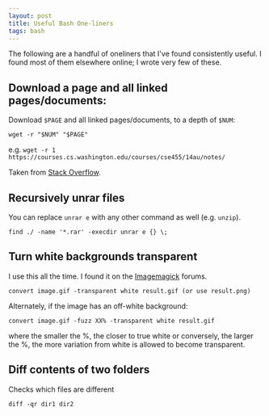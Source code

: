 ```yaml
---
layout: post
title: Useful Bash One-liners
tags: bash
---
```


The following are a handful of oneliners that I've found consistently useful.
I found most of them elsewhere online; I wrote very few of these.

## Download a page and all linked pages/documents:

Download `$PAGE` and all linked pages/documents, to a depth of `$NUM`:

`wget -r "$NUM" "$PAGE"`

e.g. `wget -r 1 https://courses.cs.washington.edu/courses/cse455/14au/notes/`

Taken from [Stack Overflow](http://superuser.com/questions/274414/how-to-save-all-the-webpages-linked-from-one).


## Recursively unrar files

You can replace `unrar e` with any other command as well (e.g. `unzip`).

`find ./ -name '*.rar' -execdir unrar e {} \;`

## Turn white backgrounds transparent

I use this all the time. I found it on the [Imagemagick](http://www.imagemagick.org/discourse-server/viewtopic.php?t=12619) forums.

`convert image.gif -transparent white result.gif (or use result.png)`

Alternately, if the image has an off-white background:

`convert image.gif -fuzz XX% -transparent white result.gif`

where the smaller the %, the closer to true white or conversely, the larger the
%, the more variation from white is allowed to become transparent.

## Diff contents of two folders

Checks which files are different

`diff -qr dir1 dir2`
